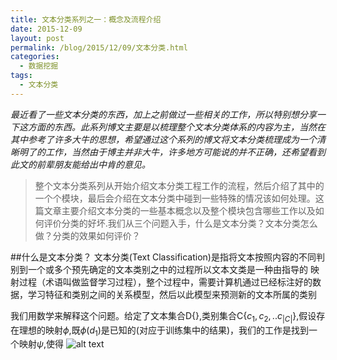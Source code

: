 ```yaml
---
title: 文本分类系列之一：概念及流程介绍
date: 2015-12-09
layout: post
permalink: /blog/2015/12/09/文本分类.html
categories:
  - 数据挖掘
tags:
  - 文本分类
---
```

*最近看了一些文本分类的东西，加上之前做过一些相关的工作，所以特别想分享一下这方面的东西。此系列博文主要是以梳理整个文本分类体系的内容为主，当然在其中参考了许多大牛的思想，希望通过这个系列的博文将文本分类梳理成为一个清晰明了的工作，当然由于博主并非大牛，许多地方可能说的并不正确，还希望看到此文的前辈朋友能给出中肯的意见。*

>整个文本分类系列从开始介绍文本分类工程工作的流程，然后介绍了其中的一个个模块，最后会介绍在文本分类中碰到一些特殊的情况该如何处理。这篇文章主要介绍文本分类的一些基本概念以及整个模块包含哪些工作以及如何评价分类的好坏.我们从三个问题入手，什么是文本分类？文本分类怎么做？分类的效果如何评价？

##什么是文本分类？
    文本分类(Text Classification)是指将文本按照内容的不同判别到一个或多个预先确定的文本类别之中的过程所以文本文类是一种由指导的
    映射过程（术语叫做监督学习过程），整个过程中，需要计算机通过已经标注好的数据，学习特征和类别之间的关系模型，然后以此模型来预测新的文本所属的类别
  
我们用数学来解释这个问题。给定了文本集合D{},类别集合C{$c_1,c_2,..c_{|C|}$},假设存在理想的映射$\phi$,既$\phi(d_1)$是已知的(对应于训练集中的结果)，我们的工作是找到一个映射$\psi$,使得
![alt text](http://ashan.info/images/formula/38123.jpg)




